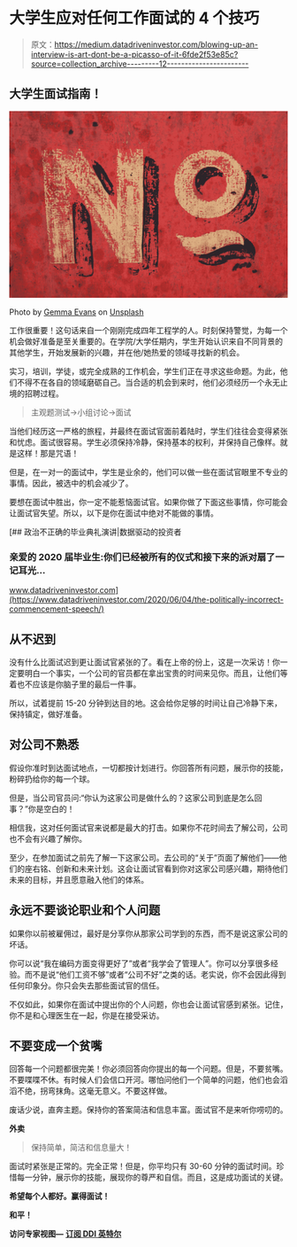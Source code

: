 # 大学生应对任何工作面试的 4 个技巧

> 原文：<https://medium.datadriveninvestor.com/blowing-up-an-interview-is-art-dont-be-a-picasso-of-it-6fde2f53e85c?source=collection_archive---------12----------------------->

## 大学生面试指南！

![](img/76d6b9bef6367d84da7f599fded740ac.png)

Photo by [Gemma Evans](https://unsplash.com/@stayandroam?utm_source=medium&utm_medium=referral) on [Unsplash](https://unsplash.com?utm_source=medium&utm_medium=referral)

工作很重要！这句话来自一个刚刚完成四年工程学的人。时刻保持警觉，为每一个机会做好准备是至关重要的。在学院/大学任期内，学生开始认识来自不同背景的其他学生，开始发展新的兴趣，并在他/她热爱的领域寻找新的机会。

实习，培训，学徒，或完全成熟的工作机会，学生们正在寻求这些命题。为此，他们不得不在各自的领域磨砺自己。当合适的机会到来时，他们必须经历一个永无止境的招聘过程。

> 主观题测试->小组讨论->面试

当他们经历这一严格的旅程，并最终在面试官面前着陆时，学生们往往会变得紧张和忧虑。面试很容易。学生必须保持冷静，保持基本的权利，并保持自己像样。就是这样！那是咒语！

但是，在一对一的面试中，学生是业余的，他们可以做一些在面试官眼里不专业的事情。因此，被选中的机会减少了。

要想在面试中胜出，你一定不能惹恼面试官。如果你做了下面这些事情，你可能会让面试官失望。所以，以下是你在面试中绝对不能做的事情。

[](https://www.datadriveninvestor.com/2020/06/04/the-politically-incorrect-commencement-speech/) [## 政治不正确的毕业典礼演讲|数据驱动的投资者

### 亲爱的 2020 届毕业生:你们已经被所有的仪式和接下来的派对扇了一记耳光…

www.datadriveninvestor.com](https://www.datadriveninvestor.com/2020/06/04/the-politically-incorrect-commencement-speech/) 

## 从不迟到

没有什么比面试迟到更让面试官紧张的了。看在上帝的份上，这是一次采访！你一定要明白一个事实，一个公司的官员都在拿出宝贵的时间来见你。而且，让他们等着也不应该是你脑子里的最后一件事。

所以，试着提前 15-20 分钟到达目的地。这会给你足够的时间让自己冷静下来，保持镇定，做好准备。

## 对公司不熟悉

假设你准时到达面试地点，一切都按计划进行。你回答所有问题，展示你的技能，粉碎扔给你的每一个球。

但是，当公司官员问:“你认为这家公司是做什么的？这家公司到底是怎么回事？”你是空白的！

相信我，这对任何面试官来说都是最大的打击。如果你不花时间去了解公司，公司也不会有兴趣了解你。

至少，在参加面试之前先了解一下这家公司。去公司的“关于”页面了解他们——他们的座右铭、创新和未来计划。这会让面试官看到你对这家公司感兴趣，期待他们未来的目标，并且愿意融入他们的体系。

## 永远不要谈论职业和个人问题

如果你以前被雇佣过，最好是分享你从那家公司学到的东西，而不是说这家公司的坏话。

你可以说“我在编码方面变得更好了”或者“我学会了管理人”。你可以分享很多经验。而不是说“他们工资不够”或者“公司不好”之类的话。老实说，你不会因此得到任何印象分。你只会失去那些面试官的信任。

不仅如此，如果你在面试中提出你的个人问题，你也会让面试官感到紧张。记住，你不是和心理医生在一起，你是在接受采访。

## 不要变成一个贫嘴

回答每一个问题都很完美！你必须回答向你提出的每一个问题。但是，不要贫嘴。不要喋喋不休。有时候人们会信口开河。哪怕问他们一个简单的问题，他们也会滔滔不绝，拐弯抹角。这毫无意义。不要这样做。

废话少说，直奔主题。保持你的答案简洁和信息丰富。面试官不是来听你唠叨的。

**外卖**

> 保持简单，简洁和信息量大！

面试时紧张是正常的。完全正常！但是，你平均只有 30-60 分钟的面试时间。珍惜每一分钟，展示你的技能，展现你的尊严和自信。而且，这是成功面试的关键。

**希望每个人都好。赢得面试！**

**和平！**

**访问专家视图—** [**订阅 DDI 英特尔**](https://datadriveninvestor.com/ddi-intel)